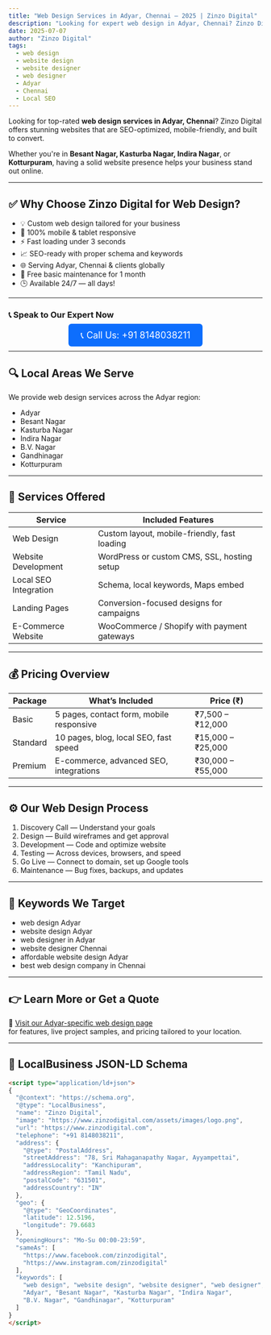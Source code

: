 ```yaml
---
title: "Web Design Services in Adyar, Chennai – 2025 | Zinzo Digital"
description: "Looking for expert web design in Adyar, Chennai? Zinzo Digital offers 24/7 service, mobile-optimized websites, and SEO-friendly design for local businesses."
date: 2025-07-07
author: "Zinzo Digital"
tags:
  - web design
  - website design
  - website designer
  - web designer
  - Adyar
  - Chennai
  - Local SEO
---
```


Looking for top-rated **web design services in Adyar, Chennai**? Zinzo Digital offers stunning websites that are SEO-optimized, mobile-friendly, and built to convert.

Whether you're in **Besant Nagar, Kasturba Nagar, Indira Nagar**, or **Kotturpuram**, having a solid website presence helps your business stand out online.

---

## ✅ Why Choose Zinzo Digital for Web Design?

- 💡 Custom web design tailored for your business  
- 📱 100% mobile & tablet responsive  
- ⚡ Fast loading under 3 seconds  
- 📈 SEO-ready with proper schema and keywords  
- 🌐 Serving Adyar, Chennai & clients globally  
- 🔧 Free basic maintenance for 1 month  
- 🕒 Available 24/7 — all days!

---

### 📞 **Speak to Our Expert Now**

<div style="text-align:center; margin: 20px 0;">
  <a href="tel:+918148038211" style="background-color:#0d6efd; color:white; padding:12px 24px; border-radius:6px; text-decoration:none; font-size:18px;">
    📞 Call Us: +91 8148038211
  </a>
</div>

---

## 🔍 Local Areas We Serve

We provide web design services across the Adyar region:
- Adyar  
- Besant Nagar  
- Kasturba Nagar  
- Indira Nagar  
- B.V. Nagar  
- Gandhinagar  
- Kotturpuram  

---

## 💼 Services Offered

| Service                | Included Features |
|------------------------|------------------|
| Web Design             | Custom layout, mobile-friendly, fast loading |
| Website Development    | WordPress or custom CMS, SSL, hosting setup |
| Local SEO Integration  | Schema, local keywords, Maps embed |
| Landing Pages          | Conversion-focused designs for campaigns |
| E-Commerce Website     | WooCommerce / Shopify with payment gateways |

---

## 💰 Pricing Overview

| Package     | What’s Included                          | Price (₹)           |
|-------------|-------------------------------------------|---------------------|
| Basic       | 5 pages, contact form, mobile responsive | ₹7,500 – ₹12,000    |
| Standard    | 10 pages, blog, local SEO, fast speed     | ₹15,000 – ₹25,000   |
| Premium     | E-commerce, advanced SEO, integrations    | ₹30,000 – ₹55,000   |

---

## ⚙️ Our Web Design Process

1. Discovery Call — Understand your goals  
2. Design — Build wireframes and get approval  
3. Development — Code and optimize website  
4. Testing — Across devices, browsers, and speed  
5. Go Live — Connect to domain, set up Google tools  
6. Maintenance — Bug fixes, backups, and updates

---

## 🔑 Keywords We Target

- web design Adyar  
- website design Adyar  
- web designer in Adyar  
- website designer Chennai  
- affordable website design Adyar  
- best web design company in Chennai

---

## 👉 Learn More or Get a Quote

🔗 [Visit our Adyar-specific web design page](https://www.zinzodigital.com/web-design-adyar.html)  
for features, live project samples, and pricing tailored to your location.

---

## 🔎 LocalBusiness JSON-LD Schema

```html
<script type="application/ld+json">
{
  "@context": "https://schema.org",
  "@type": "LocalBusiness",
  "name": "Zinzo Digital",
  "image": "https://www.zinzodigital.com/assets/images/logo.png",
  "url": "https://www.zinzodigital.com",
  "telephone": "+91 8148038211",
  "address": {
    "@type": "PostalAddress",
    "streetAddress": "78, Sri Mahaganapathy Nagar, Ayyampettai",
    "addressLocality": "Kanchipuram",
    "addressRegion": "Tamil Nadu",
    "postalCode": "631501",
    "addressCountry": "IN"
  },
  "geo": {
    "@type": "GeoCoordinates",
    "latitude": 12.5196,
    "longitude": 79.6683
  },
  "openingHours": "Mo-Su 00:00-23:59",
  "sameAs": [
    "https://www.facebook.com/zinzodigital",
    "https://www.instagram.com/zinzodigital"
  ],
  "keywords": [
    "web design", "website design", "website designer", "web designer",
    "Adyar", "Besant Nagar", "Kasturba Nagar", "Indira Nagar", 
    "B.V. Nagar", "Gandhinagar", "Kotturpuram"
  ]
}
</script>